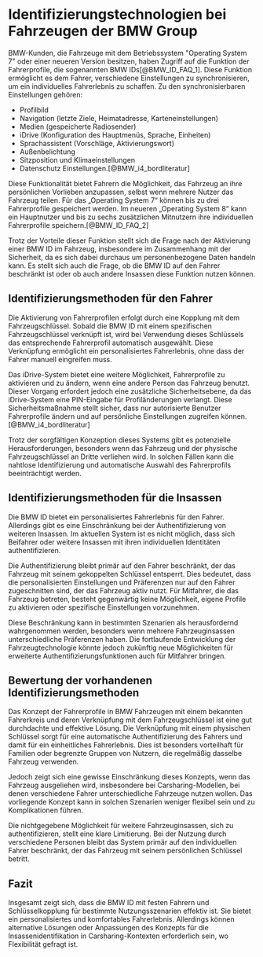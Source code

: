 # Identifizierungstechnologien bei Fahrzeugen der BMW Group

BMW-Kunden, die Fahrzeuge mit dem Betriebssystem "Operating System 7" oder einer neueren Version besitzen, haben Zugriff auf die Funktion der Fahrerprofile, die sogenannten BMW IDs[@BMW_ID_FAQ_1]. Diese Funktion ermöglicht es dem Fahrer, verschiedene Einstellungen zu synchronisieren, um ein individuelles Fahrerlebnis zu schaffen. Zu den synchronisierbaren Einstellungen gehören:
 * Profilbild
 * Navigation (letzte Ziele, Heimatadresse, Karteneinstellungen)
 * Medien (gespeicherte Radiosender)
 * iDrive (Konfiguration des Hauptmenüs, Sprache, Einheiten)
 * Sprachassistent (Vorschläge, Aktivierungswort)
 * Außenbelichtung
 * Sitzposition und Klimaeinstellungen
 * Datenschutz Einstellungen.[@BMW_i4_bordliteratur]

Diese Funktionalität bietet Fahrern die Möglichkeit, das Fahrzeug an ihre persönlichen Vorlieben anzupassen, selbst wenn mehrere Nutzer das Fahrzeug teilen. Für das „Operating System 7“ können bis zu drei Fahrerprofile gespeichert werden. Im neueren „Operating System 8“ kann ein Hauptnutzer und bis zu sechs zusätzlichen Mitnutzern ihre individuellen Fahrerprofile speichern.[@BMW_ID_FAQ_2]

Trotz der Vorteile dieser Funktion stellt sich die Frage nach der Aktivierung einer BMW ID im Fahrzeug, insbesondere im Zusammenhang mit der Sicherheit, da es sich dabei durchaus um personenbezogene Daten handeln kann. Es stellt sich auch die Frage, ob die BMW ID auf den Fahrer beschränkt ist oder ob auch andere Insassen diese Funktion nutzen können.


## Identifizierungsmethoden für den Fahrer

Die Aktivierung von Fahrerprofilen erfolgt durch eine Kopplung mit dem Fahrzeugschlüssel. Sobald die BMW ID mit einem spezifischen Fahrzeugschlüssel verknüpft ist, wird bei Verwendung dieses Schlüssels das entsprechende Fahrerprofil automatisch ausgewählt. Diese Verknüpfung ermöglicht ein personalisiertes Fahrerlebnis, ohne dass der Fahrer manuell eingreifen muss.

Das iDrive-System bietet eine weitere Möglichkeit, Fahrerprofile zu aktivieren und zu ändern, wenn eine andere Person das Fahrzeug benutzt. Dieser Vorgang erfordert jedoch eine zusätzliche Sicherheitsebene, da das iDrive-System eine PIN-Eingabe für Profiländerungen verlangt. Diese Sicherheitsmaßnahme stellt sicher, dass nur autorisierte Benutzer Fahrerprofile ändern und auf persönliche Einstellungen zugreifen können.[@BMW_i4_bordliteratur]

Trotz der sorgfältigen Konzeption dieses Systems gibt es potenzielle Herausforderungen, besonders wenn das Fahrzeug und der physische Fahrzeugschlüssel an Dritte verliehen wird. In solchen Fällen kann die nahtlose Identifizierung und automatische Auswahl des Fahrerprofils beeinträchtigt werden.

## Identifizierungsmethoden für die Insassen

Die BMW ID bietet ein personalisiertes Fahrerlebnis für den Fahrer. Allerdings gibt es eine Einschränkung bei der Authentifizierung von weiteren Insassen. Im aktuellen System ist es nicht möglich, dass sich Beifahrer oder weitere Insassen mit ihren individuellen Identitäten authentifizieren.

Die Authentifizierung bleibt primär auf den Fahrer beschränkt, der das Fahrzeug mit seinem gekoppelten Schlüssel entsperrt. Dies bedeutet, dass die personalisierten Einstellungen und Präferenzen nur auf den Fahrer zugeschnitten sind, der das Fahrzeug aktiv nutzt. Für Mitfahrer, die das Fahrzeug betreten, besteht gegenwärtig keine Möglichkeit, eigene Profile zu aktivieren oder spezifische Einstellungen vorzunehmen.

Diese Beschränkung kann in bestimmten Szenarien als herausfordernd wahrgenommen werden, besonders wenn mehrere Fahrzeuginsassen unterschiedliche Präferenzen haben. Die fortlaufende Entwicklung der Fahrzeugtechnologie könnte jedoch zukünftig neue Möglichkeiten für erweiterte Authentifizierungsfunktionen auch für Mitfahrer bringen.

## Bewertung der vorhandenen Identifizierungsmethoden

Das Konzept der Fahrerprofile in BMW Fahrzeugen mit einem bekannten Fahrerkreis und deren Verknüpfung mit dem Fahrzeugschlüssel ist eine gut durchdachte und effektive Lösung. Die Verknüpfung mit einem physischen Schlüssel sorgt für eine automatische Authentifizierung des Fahrers und damit für ein einheitliches Fahrerlebnis. Dies ist besonders vorteilhaft für Familien oder begrenzte Gruppen von Nutzern, die regelmäßig dasselbe Fahrzeug verwenden.

Jedoch zeigt sich eine gewisse Einschränkung dieses Konzepts, wenn das Fahrzeug ausgeliehen wird, insbesondere bei Carsharing-Modellen, bei denen verschiedene Fahrer unterschiedliche Fahrzeuge nutzen wollen. Das vorliegende Konzept kann in solchen Szenarien weniger flexibel sein und zu Komplikationen führen.

Die nichtgegebene Möglichkeit für weitere Fahrzeuginsassen, sich zu authentifizieren, stellt eine klare Limitierung. Bei der Nutzung durch verschiedene Personen bleibt das System primär auf den individuellen Fahrer beschränkt, der das Fahrzeug mit seinem persönlichen Schlüssel betritt.

## Fazit

Insgesamt zeigt sich, dass die BMW ID mit festen Fahrern und Schlüsselkopplung für bestimmte Nutzungsszenarien effektiv ist. Sie bietet ein personalisiertes und komfortables Fahrerlebnis. Allerdings können alternative Lösungen oder Anpassungen des Konzepts für die Insassenidentifikation in Carsharing-Kontexten erforderlich sein, wo Flexibilität gefragt ist.
